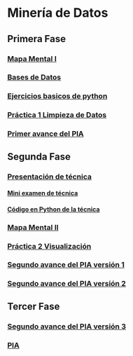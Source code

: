 # Minería de Datos

## Primera Fase
### [Mapa Mental I](MapaMental_1_1816658.pdf)
### [Bases de Datos](https://github.com/LeslieSosa/Mineria-de-Datos-003/blob/main/Ej1_BasesDatos_Equipo_2.pdf)
### [Ejercicios basicos de python](Ej_Python_1816658.ipynb)
### [Práctica 1 Limpieza de Datos](https://github.com/LeslieSosa/Mineria-de-Datos-003/blob/main/Ej_Limpieza_Equipo2.ipynb)
### [Primer avance del PIA](https://github.com/arelitolentino/Mineria-de-datos/blob/main/Avance1_PIA_Equipo2.ipynb)

## Segunda Fase
### [Presentación de técnica](https://github.com/LeslieSosa/Mineria-de-Datos-003/blob/main/Presentaci%C3%B3n_Patrones%20Secuenciales_2%20.pdf)
#### [Mini examen de técnica](https://github.com/arelitolentino/Mineria-de-datos/blob/main/Calificaci%C3%B3n_Patrones-secuenciales_Equipo2.pdf)
#### [Código en Python de la técnica](GSP.py)
### [Mapa Mental II](MapaMental_2_1816658.pdf)
### [Práctica 2 Visualización](https://github.com/LeslieSosa/Mineria-de-Datos-003/blob/main/Visualizaci%C3%B3n_Equipo2.ipynb)
### [Segundo avance del PIA versión 1](https://github.com/LeslieSosa/Mineria-de-Datos-003/blob/main/AvancePIA_II_Grupo003_Equipo2.ipynb)
### [Segundo avance del PIA versión 2](https://github.com/LeslieSosa/Mineria-de-Datos-003/blob/main/AvancePIA_II_Grupo003_Equipo2_Version2.ipynb)

## Tercer Fase
### [Segundo avance del PIA versión 3](https://github.com/LeslieSosa/Mineria-de-Datos-003/blob/main/AvancePIA_II_Grupo003_Equipo2_Version3.ipynb)
### [PIA](https://github.com/LeslieSosa/Mineria-de-Datos-003/blob/main/Poster_EsperanzadeVida_Equipo2.pdf)
